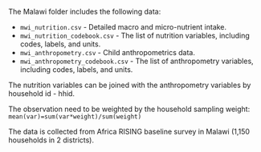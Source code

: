 The Malawi folder includes the following data: 

* `mwi_nutrition.csv` - Detailed macro and micro-nutrient intake. 
* `mwi_nutrition_codebook.csv` - The list of nutrition variables, including codes, labels, and units.
* `mwi_anthropometry.csv` - Child anthropometrics data.
* `mwi_anthropometry_codebook.csv` - The list of anthropometry variables, including codes, labels, and units.

The nutrition variables can be joined with the anthropometry variables by household id - hhid. 

The observation need to be weighted by the household sampling weight: `mean(var)=sum(var*weight)/sum(weight)`

The data is collected from Africa RISING baseline survey in Malawi (1,150 households in 2 districts).
